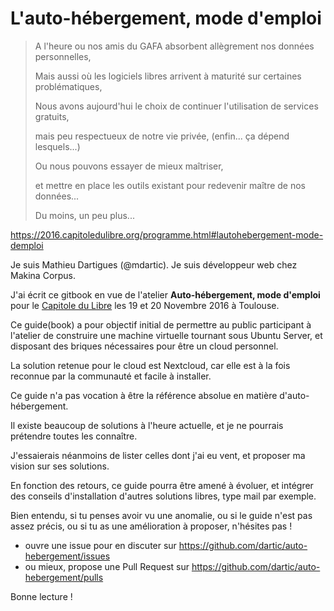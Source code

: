 # L'auto-hébergement, mode d'emploi

> A l'heure ou nos amis du GAFA absorbent allègrement nos données personnelles, 
> 
> Mais aussi où les logiciels libres arrivent à maturité sur certaines problématiques, 
> 
> Nous avons aujourd'hui le choix de continuer l'utilisation de services gratuits, 
> 
> mais peu respectueux de notre vie privée, (enfin... ça dépend lesquels...)
> 
> Ou nous pouvons essayer de mieux maîtriser, 
> 
> et mettre en place les outils existant pour redevenir maître de nos données... 
> 
> Du moins, un peu plus...

https://2016.capitoledulibre.org/programme.html#lautohebergement-mode-demploi

Je suis Mathieu Dartigues (@mdartic). Je suis développeur web chez Makina Corpus.

J'ai écrit ce gitbook en vue de l'atelier 
**Auto-hébergement, mode d'emploi**
pour le [Capitole du Libre](https://www.capitoledulibre.org/)
les 19 et 20 Novembre 2016 à Toulouse.

Ce guide(book) a pour objectif initial 
de permettre au public participant à l'atelier
de construire une machine virtuelle tournant sous Ubuntu Server, 
et disposant des briques nécessaires pour être un cloud personnel.

La solution retenue pour le cloud est Nextcloud, 
car elle est à la fois reconnue par la communauté et facile à installer.

Ce guide n'a pas vocation à être la référence absolue en matière d'auto-hébergement.

Il existe beaucoup de solutions à l'heure actuelle,
et je ne pourrais prétendre toutes les connaître.

J'essaierais néanmoins de lister celles dont j'ai eu vent, 
et proposer ma vision sur ses solutions. 

En fonction des retours, ce guide pourra être amené à évoluer,
et intégrer des conseils d'installation d'autres solutions libres, 
type mail par exemple.

Bien entendu, 
si tu penses avoir vu une anomalie, 
ou si le guide n'est pas assez précis,
ou si tu as une amélioration à proposer, 
n'hésites pas !

- ouvre une issue pour en discuter sur <https://github.com/dartic/auto-hebergement/issues>
- ou mieux, propose une Pull Request sur <https://github.com/dartic/auto-hebergement/pulls>

Bonne lecture !
